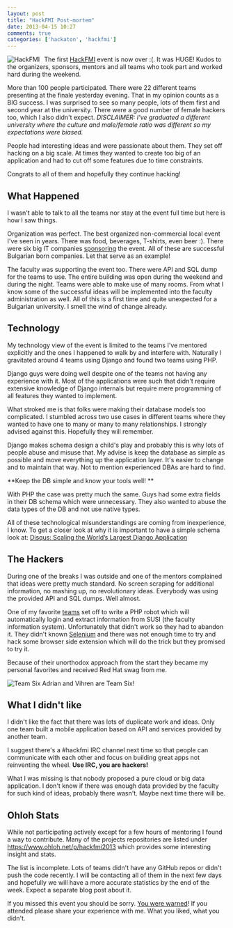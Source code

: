 ```yaml
---
layout: post
title: "HackFMI Post-mortem"
date: 2013-04-15 10:27
comments: true
categories: ['hackaton', 'hackfmi']
---
```


<img src="/images/hackfmi_beer.jpg" alt="HackFMI" style="float:left;margin-right:10px;" />

The first [HackFMI](http://hackfmi.com) event is now over :(. It was HUGE!
Kudos to the organizers, sponsors, mentors and all teams who took part and worked hard during
the weekend.

More than 100 people participated. There were 22 different teams presenting at the
finale yesterday evening. That in my opinion counts as a BIG success. I was surprised
to see so many people, lots of them first and second year at the university. There were
a good number of female hackers too, which I also didn't expect.
*DISCLAIMER: I've graduated a different university where the culture and male/female ratio
was different so my expectations were biased.*

People had interesting ideas and were passionate about them. They set off hacking
on a big scale. At times they wanted to create too big of an application and had to
cut off some features due to time constraints.

Congrats to all of them and hopefully they continue hacking!

What Happened
--------------

I wasn't able to talk to all the teams nor stay at the event full time but here is
how I saw things. 

Organization was perfect. The best organized non-commercial local event I've seen in years.
There was food, beverages, T-shirts, even beer :). There were six big IT companies
[sponsoring](http://hackfmi.com/sponsors-and-partners/) the
event. All of these are successful Bulgarian born companies.
Let that serve as an example!

The faculty was supporting the event too.
There were API and SQL dump for the teams to use. The entire building was open
during the weekend and during the night. Teams were able to make use of many rooms. 
From what I know some of the successful ideas will be implemented into the faculty
administration as well. All of this is a first time and quite unexpected for a 
Bulgarian university. I smell the wind of change already. 

Technology
----------

My technology view of the event is limited to the teams I've mentored explicitly and the ones
I happened to walk by and interfere with. Naturally I gravitated around 4 teams using
Django and found two teams using PHP.

Django guys were doing well despite one of the teams not having any experience with it. 
Most of the applications were such that didn't require extensive knowledge of Django internals
but require mere programming of all features they wanted to implement. 

What stroked me is that folks were making their database models too complicated. 
I stumbled across two use cases in different teams where they wanted to have 
one to many or many to many relationships. I strongly advised against this.
Hopefully they will remember.

Django makes schema design a child's play and probably this is why lots of people
abuse and misuse that. My advise is keep the database as simple as possible
and move everything up the application layer. It's easier to change and to maintain
that way. Not to mention experienced DBAs are hard to find. 

**Keep the DB simple and know your tools well! **

With PHP the case was pretty much the same. Guys had some extra fields in their DB schema
which were unnecessary. They also wanted to abuse the data types of the DB and not use native types.

All of these technological misunderstandings are coming from inexperience, I know.
To get a closer look at why it is important to have a simple schema look at:
[Disqus: Scaling the World’s Largest Django Application](http://ontwik.com/python/disqus-scaling-the-world%E2%80%99s-largest-django-application/)


The Hackers
------------

During one of the breaks I was outside and one of the mentors complained that
ideas were pretty much standard. No screen scraping for additional information, 
no mashing up, no revolutionary ideas. Everybody was using the provided API and
SQL dumps. Well almost.

One of my favorite       [teams](https://github.com/vcrazy/project-6) set off to
write a PHP robot which will automatically login and extract information from
SUSI (the faculty information system). Unfortunately that didn't work so they
had to abandon it. They didn't known [Selenium](http://docs.seleniumhq.org/)
and there was not enough time to
try and hack some browser side extension which will do the trick but they promised
to try it.


Because of their unorthodox approach from the start they became my personal favorites
and received Red Hat swag from me.

![Team Six](/images/hackfmi_team_six_rh_swag.jpg "Team Six")
Adrian and Vihren are Team Six!

What I didn't like
------------------

I didn't like the fact that there was lots of duplicate work and ideas. Only one team
built a mobile application based on API and services provided by another team.

I suggest there's a #hackfmi IRC channel next time so that people can communicate
with each other and focus on building great apps not reinventing the wheel. 
**Use IRC, you are hackers!**


What I was missing is that nobody proposed a pure cloud or big data application.
I don't know if there was enough data provided by the faculty for such kind of
ideas, probably there wasn't. Maybe next time there will be.


Ohloh Stats
-----------

While not participating actively except for a few hours of mentoring I found a
way to contribute. Many of the projects repositories are listed under
<https://www.ohloh.net/p/hackfmi2013> which provides some interesting insight
and stats.

The list is incomplete. Lots of teams didn't have any GitHub repos
or didn't push the code recently. I will be contacting all of them in the next few days
and hopefully we will have a more accurate statistics by the end of the week.
Expect a separate blog post about it.



If you missed this event you should be sorry. [You were warned](/blog/2013/03/24/upcoming-hackatons-in-sofia/)!
If you attended please share your experience with me. What you liked, what you didn't. 


